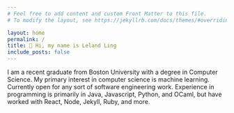 ```yaml
---
# Feel free to add content and custom Front Matter to this file.
# To modify the layout, see https://jekyllrb.com/docs/themes/#overriding-theme-defaults

layout: home
permalink: /
title: 👋 Hi, my name is Leland Ling
include_posts: false
---
```


I am a recent graduate from Boston University with a degree in Computer Science. My primary interest in computer science is machine learning. Currently open for any sort of software engineering work. Experience in programming is primarily in Java, Javascript, Python, and OCaml, but have worked with React, Node, Jekyll, Ruby, and more.



